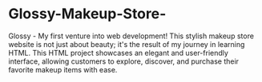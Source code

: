 # Glossy-Makeup-Store-
Glossy - My first venture into web development! This stylish makeup store website is not just about beauty; it's the result of my journey in learning HTML. This HTML project showcases an elegant and user-friendly interface, allowing customers to explore, discover, and purchase their favorite makeup items with ease.
